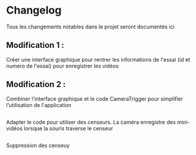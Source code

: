 # Changelog
Tous les changements notables dans le projet seront documentés ici

## Modification 1 :
Créer une interface graphique pour rentrer les informations de l'essai (id et numero de l'essai) pour enregistrer les vidéos

## Modification 2 :
Combiner l'interface graphique et le code CameraTrigger pour simplifier l'utilisation de l'application
##
Adapter le code pour utiliser des censeurs. La caméra enregistre des mini-vidéos lorsque la souris traverse le censeur

##
Suppression des censeuy



